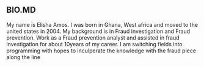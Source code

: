 ## BIO.MD
My name is Elisha Amos. I was born in Ghana, West africa and moved to the united states in 2004. My background is in Fraud investigation and Fraud prevention. Work as a Fraud prevention analyst and assisted in fraud investigation for about 10years of my career. I am switching fields into programming with hopes to inculperate the knowledge with the fraud piece along the line